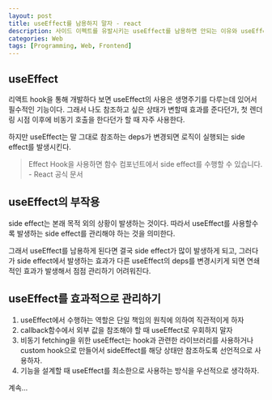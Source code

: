 ```yaml
---
layout: post
title: useEffect를 남용하지 말자 - react
description: 사이드 이펙트를 유발시키는 useEffect를 남용하면 안되는 이유와 useEffect를 줄이기 위한 방법
categories: Web
tags: [Programming, Web, Frontend]
---
```


## useEffect

리액트 hook을 통해 개발하다 보면 useEffect의 사용은 생명주기를 다루는데 있어서 필수적인 기능이다. 그래서 나도 참조하고 싶은 상태가 변할때 효과를 준다던가, 첫 렌더링 시점 이후에 비동기 호출을 한다던가 할 때 자주 사용한다.

하지만 useEffect는 말 그대로 참조하는 deps가 변경되면 로직이 실행되는 side effect를 발생시킨다.

> Effect Hook을 사용하면 함수 컴포넌트에서 side effect를 수행할 수 있습니다. - React 공식 문서

## useEffect의 부작용

side effect는 본래 목적 외의 상황이 발생하는 것이다. 따라서 useEffect를 사용할수록 발생하는 side effect를 관리해야 하는 것을 의미한다.

그래서 useEffect를 남용하게 된다면 결국 side effect가 많이 발생하게 되고, 그러다가 side effect에서 발생하는 효과가 다른 useEffect의 deps를 변경시키게 되면 연쇄적인 효과가 발생해서 점점 관리하기 어려워진다.

## useEffect를 효과적으로 관리하기

1. useEffect에서 수행하는 역할은 단일 책임의 원칙에 의하여 직관적이게 하자
2. callback함수에서 외부 값을 참조해야 할 때 useEffect로 우회하지 말자
3. 비동기 fetching을 위한 useEffect는 hook과 관련한 라이브러리를 사용하거나 custom hook으로 만들어서 sideEffect를 해당 상태만 참조하도록 선언적으로 사용하자.
4. 기능을 설계할 때 useEffect를 최소한으로 사용하는 방식을 우선적으로 생각하자.

계속...
